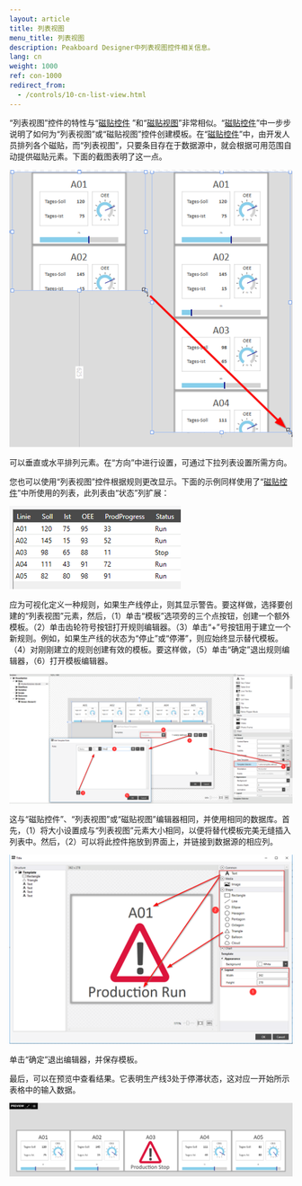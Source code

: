 ```yaml
---
layout: article
title: 列表视图
menu_title: 列表视图
description: Peakboard Designer中列表视图控件相关信息。
lang: cn
weight: 1000
ref: con-1000
redirect_from:
  - /controls/10-cn-list-view.html
---
```


“列表视图”控件的特性与“[磁贴控件](/controls/14-cn-tilecontrol.html) ”和“[磁贴视图](/controls/11-cn-tile-view.html)”非常相似。“[磁贴控件](/controls/14-cn-tilecontrol.html)”中一步步说明了如何为“列表视图”或“磁贴视图”控件创建模板。在“[磁贴控件](/controls/14-cn-tilecontrol.html)”中，由开发人员排列各个磁贴，而“列表视图”，只要条目存在于数据源中，就会根据可用范围自动提供磁贴元素。下面的截图表明了这一点。

![image_1](/assets/images/Controls/ListView/list1.png)

可以垂直或水平排列元素。在“方向”中进行设置，可通过下拉列表设置所需方向。

您也可以使用“列表视图”控件根据规则更改显示。下面的示例同样使用了“[磁贴控件](/controls/14-cn-tilecontrol.html)”中所使用的列表，此列表由“状态”列扩展：

![table1](/assets/images/Controls/ListView/table1.png)

应为可视化定义一种规则，如果生产线停止，则其显示警告。要这样做，选择要创建的“列表视图”元素，然后，（1）单击“模板”选项旁的三个点按钮，创建一个额外模板。（2）单击齿轮符号按钮打开规则编辑器。（3）单击“+”号按钮用于建立一个新规则。例如，如果生产线的状态为“停止”或“停滞”，则应始终显示替代模板。（4）对刚刚建立的规则创建有效的模板。要这样做，（5）单击“确定”退出规则编辑器，（6）打开模板编辑器。

![image_2](/assets/images/Controls/ListView/list2.png)


这与“磁贴控件”、“列表视图”或“磁贴视图”编辑器相同，并使用相同的数据库。首先，（1）将大小设置成与“列表视图”元素大小相同，以便将替代模板完美无缝插入列表中。然后，（2）可以将此控件拖放到界面上，并链接到数据源的相应列。

![image_3](/assets/images/Controls/ListView/list3.png)

单击“确定”退出编辑器，并保存模板。

最后，可以在预览中查看结果。它表明生产线3处于停滞状态，这对应一开始所示表格中的输入数据。

![image_4](/assets/images/Controls/ListView/list4.png)